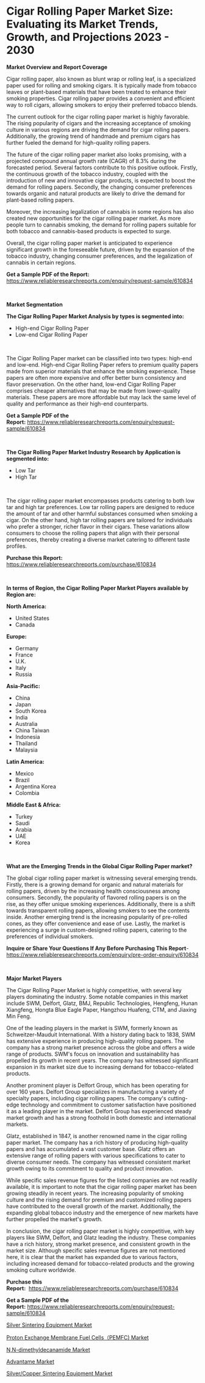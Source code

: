 <p><h1>Cigar Rolling Paper Market Size: Evaluating its Market Trends, Growth, and Projections 2023 - 2030</h1></p><p><strong>Market Overview and Report Coverage</strong></p>
<p><p>Cigar rolling paper, also known as blunt wrap or rolling leaf, is a specialized paper used for rolling and smoking cigars. It is typically made from tobacco leaves or plant-based materials that have been treated to enhance their smoking properties. Cigar rolling paper provides a convenient and efficient way to roll cigars, allowing smokers to enjoy their preferred tobacco blends.</p><p>The current outlook for the cigar rolling paper market is highly favorable. The rising popularity of cigars and the increasing acceptance of smoking culture in various regions are driving the demand for cigar rolling papers. Additionally, the growing trend of handmade and premium cigars has further fueled the demand for high-quality rolling papers.</p><p>The future of the cigar rolling paper market also looks promising, with a projected compound annual growth rate (CAGR) of 8.3% during the forecasted period. Several factors contribute to this positive outlook. Firstly, the continuous growth of the tobacco industry, coupled with the introduction of new and innovative cigar products, is expected to boost the demand for rolling papers. Secondly, the changing consumer preferences towards organic and natural products are likely to drive the demand for plant-based rolling papers.</p><p>Moreover, the increasing legalization of cannabis in some regions has also created new opportunities for the cigar rolling paper market. As more people turn to cannabis smoking, the demand for rolling papers suitable for both tobacco and cannabis-based products is expected to surge.</p><p>Overall, the cigar rolling paper market is anticipated to experience significant growth in the foreseeable future, driven by the expansion of the tobacco industry, changing consumer preferences, and the legalization of cannabis in certain regions.</p></p>
<p><strong>Get a Sample PDF of the Report:</strong> <a href="https://www.reliableresearchreports.com/enquiry/request-sample/610834">https://www.reliableresearchreports.com/enquiry/request-sample/610834</a></p>
<p>&nbsp;</p>
<p><strong>Market Segmentation</strong></p>
<p><strong>The Cigar Rolling Paper Market Analysis by types is segmented into:</strong></p>
<p><ul><li>High-end Cigar Rolling Paper</li><li>Low-end Cigar Rolling Paper</li></ul></p>
<p>&nbsp;</p>
<p><p>The Cigar Rolling Paper market can be classified into two types: high-end and low-end. High-end Cigar Rolling Paper refers to premium quality papers made from superior materials that enhance the smoking experience. These papers are often more expensive and offer better burn consistency and flavor preservation. On the other hand, low-end Cigar Rolling Paper comprises cheaper alternatives that may be made from lower-quality materials. These papers are more affordable but may lack the same level of quality and performance as their high-end counterparts.</p></p>
<p><strong>Get a Sample PDF of the Report:</strong>&nbsp;<a href="https://www.reliableresearchreports.com/enquiry/request-sample/610834">https://www.reliableresearchreports.com/enquiry/request-sample/610834</a></p>
<p>&nbsp;</p>
<p><strong>The Cigar Rolling Paper Market Industry Research by Application is segmented into:</strong></p>
<p><ul><li>Low Tar</li><li>High Tar</li></ul></p>
<p>&nbsp;</p>
<p><p>The cigar rolling paper market encompasses products catering to both low tar and high tar preferences. Low tar rolling papers are designed to reduce the amount of tar and other harmful substances consumed when smoking a cigar. On the other hand, high tar rolling papers are tailored for individuals who prefer a stronger, richer flavor in their cigars. These variations allow consumers to choose the rolling papers that align with their personal preferences, thereby creating a diverse market catering to different taste profiles.</p></p>
<p><strong>Purchase this Report:</strong>&nbsp; <a href="https://www.reliableresearchreports.com/purchase/610834">https://www.reliableresearchreports.com/purchase/610834</a></p>
<p>&nbsp;</p>
<p><strong>In terms of Region, the Cigar Rolling Paper Market Players available by Region are:</strong></p>
<p>
    <p> <strong> North America: </strong>
        <ul>
            <li>United States</li>
            <li>Canada</li>
        </ul>
        </p> 
    <p> <strong> Europe: </strong>
        <ul>
            <li>Germany</li>
            <li>France</li>
            <li>U.K.</li>
            <li>Italy</li>
            <li>Russia</li>
        </ul>
        </p> 
    <p> <strong> Asia-Pacific: </strong>
        <ul>
            <li>China</li>
            <li>Japan</li>
            <li>South Korea</li>
            <li>India</li>
            <li>Australia</li>
            <li>China Taiwan</li>
            <li>Indonesia</li>
            <li>Thailand</li>
            <li>Malaysia</li>
        </ul>
        </p> 
    <p> <strong> Latin America: </strong>
        <ul>
            <li>Mexico</li>
            <li>Brazil</li>
            <li>Argentina Korea</li>
            <li>Colombia</li>
        </ul>
        </p> 
    <p> <strong> Middle East & Africa: </strong>
        <ul>
            <li>Turkey</li>
            <li>Saudi</li>
            <li>Arabia</li>
            <li>UAE</li>
            <li>Korea</li>
        </ul>
    </p>
    </p>
<p>&nbsp;</p>
<p><strong>What are the Emerging Trends in the Global Cigar Rolling Paper market?</strong></p>
<p><p>The global cigar rolling paper market is witnessing several emerging trends. Firstly, there is a growing demand for organic and natural materials for rolling papers, driven by the increasing health consciousness among consumers. Secondly, the popularity of flavored rolling papers is on the rise, as they offer unique smoking experiences. Additionally, there is a shift towards transparent rolling papers, allowing smokers to see the contents inside. Another emerging trend is the increasing popularity of pre-rolled cones, as they offer convenience and ease of use. Lastly, the market is experiencing a surge in custom-designed rolling papers, catering to the preferences of individual smokers.</p></p>
<p><strong>Inquire or Share Your Questions If Any Before Purchasing This Report</strong>- <a href="https://www.reliableresearchreports.com/enquiry/pre-order-enquiry/610834">https://www.reliableresearchreports.com/enquiry/pre-order-enquiry/610834</a></p>
<p>&nbsp;</p>
<p><strong>Major Market Players</strong></p>
<p><p>The Cigar Rolling Paper Market is highly competitive, with several key players dominating the industry. Some notable companies in this market include SWM, Delfort, Glatz, BMJ, Republic Technologies, Hengfeng, Hunan Xiangfeng, Hongta Blue Eagle Paper, Hangzhou Huafeng, CTM, and Jiaxing Min Feng. </p><p>One of the leading players in the market is SWM, formerly known as Schweitzer-Mauduit International. With a history dating back to 1838, SWM has extensive experience in producing high-quality rolling papers. The company has a strong market presence across the globe and offers a wide range of products. SWM's focus on innovation and sustainability has propelled its growth in recent years. The company has witnessed significant expansion in its market size due to increasing demand for tobacco-related products.</p><p>Another prominent player is Delfort Group, which has been operating for over 160 years. Delfort Group specializes in manufacturing a variety of specialty papers, including cigar rolling papers. The company's cutting-edge technology and commitment to customer satisfaction have positioned it as a leading player in the market. Delfort Group has experienced steady market growth and has a strong foothold in both domestic and international markets.</p><p>Glatz, established in 1847, is another renowned name in the cigar rolling paper market. The company has a rich history of producing high-quality papers and has accumulated a vast customer base. Glatz offers an extensive range of rolling papers with various specifications to cater to diverse consumer needs. The company has witnessed consistent market growth owing to its commitment to quality and product innovation.</p><p>While specific sales revenue figures for the listed companies are not readily available, it is important to note that the cigar rolling paper market has been growing steadily in recent years. The increasing popularity of smoking culture and the rising demand for premium and customized rolling papers have contributed to the overall growth of the market. Additionally, the expanding global tobacco industry and the emergence of new markets have further propelled the market's growth.</p><p>In conclusion, the cigar rolling paper market is highly competitive, with key players like SWM, Delfort, and Glatz leading the industry. These companies have a rich history, strong market presence, and consistent growth in the market size. Although specific sales revenue figures are not mentioned here, it is clear that the market has expanded due to various factors, including increased demand for tobacco-related products and the growing smoking culture worldwide.</p></p>
<p><strong>Purchase this Report:</strong>&nbsp;&nbsp;<a href="https://www.reliableresearchreports.com/purchase/610834">https://www.reliableresearchreports.com/purchase/610834</a></p>
<p></p>
<p><strong>Get a Sample PDF of the Report:</strong>&nbsp;<a href="https://www.reliableresearchreports.com/enquiry/request-sample/610834">https://www.reliableresearchreports.com/enquiry/request-sample/610834</a></p>
<p><p><a href="https://www.linkedin.com/pulse/silver-sintering-equipment-market-research-report-ycrhc/">Silver Sintering Equipment Market</a></p><p><a href="https://github.com/ambrozg/Market-Research-Report-List-1/blob/main/proton-exchange-membrane-fuel-cellspemfc-market.md">Proton Exchange Membrane Fuel Cells（PEMFC) Market</a></p><p><a href="https://github.com/dzharov81/Market-Research-Report-List-1/blob/main/nn-dimethyldecanamide-market.md">N,N-dimethyldecanamide Market</a></p><p><a href="https://medium.com/@hollymayert/advantame-market-size-growth-forecast-2023-2030-4a062b1107e2">Advantame Market</a></p><p><a href="https://www.linkedin.com/pulse/silvercopper-sintering-equipment-market-size-share-global-1hdgc/">Silver/Copper Sintering Equipment Market</a></p></p>